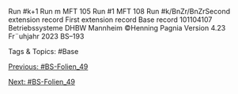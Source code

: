 Run #k+1 Run m
MFT 105 Run #1 MFT 108 Run #k/BnZr/BnZrSecond extension record First extension record Base record
101104107
Betriebssysteme DHBW Mannheim ©Henning Pagnia Version 4.23 Fr¨uhjahr 2023 BS–193

   Tags & Topics:
   #Base

[Previous: #BS-Folien_49](BS-Folien_49.md)

[Next: #BS-Folien_49](BS-Folien_49.md)